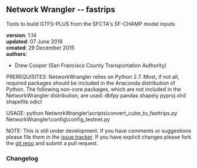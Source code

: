 
## Network Wrangler -- fastrips

Tools to build GTFS-PLUS from the SFCTA's SF-CHAMP model inputs

**version**: 1.14  
**updated**: 07 June 2018  
**created**: 29 December 2015  
**authors**:

 * Drew Cooper (San Francisco County Transportation Authority)  
 
[issues]: https://github.com/sfcta/NetworkWrangler/issues
[repo]: https://github.com/sfcta/NetworkWrangler/tree/fasttrips
[GTFS]: https://developers.google.com/transit/gtfs/reference
[GTFS-PLUS]: https://github.com/osplanning-data-standards/GTFS-PLUS

PREREQUISITES: NetworkWrangler relies on Python 2.7.  Most, if not all, required packages should be included in the 
			   Anaconda distribution of Python.  The following non-core packages, which are not included in the 
			   NetworkWrangler distribution, are used:
					dbfpy
					pandas
					shapely
					pyproj
					xlrd
					shapefile
					odict
					
USAGE: python NetworkWrangler\scripts\convert_cube_to_fasttrips.py NetworkWrangler\config\config_testnet.py

NOTE: This is still under development. If you have comments
or suggestions please file them in the [issue tracker][issues]. If you have
explicit changes please fork the [git repo][repo] and submit a pull request.

### Changelog





